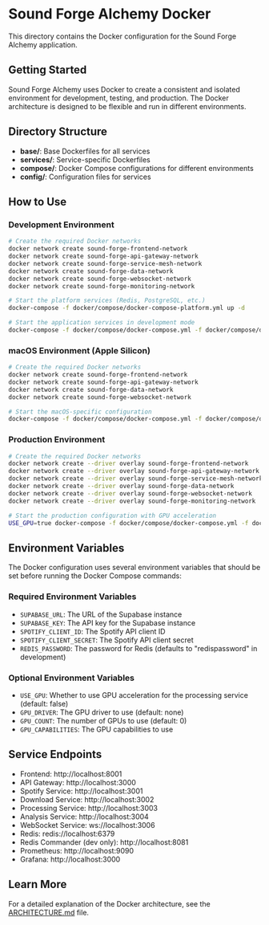 # Sound Forge Alchemy Docker

This directory contains the Docker configuration for the Sound Forge Alchemy application.

## Getting Started

Sound Forge Alchemy uses Docker to create a consistent and isolated environment for development, testing, and production. The Docker architecture is designed to be flexible and run in different environments.

## Directory Structure

- **base/**: Base Dockerfiles for all services
- **services/**: Service-specific Dockerfiles
- **compose/**: Docker Compose configurations for different environments
- **config/**: Configuration files for services

## How to Use

### Development Environment

```bash
# Create the required Docker networks
docker network create sound-forge-frontend-network
docker network create sound-forge-api-gateway-network
docker network create sound-forge-service-mesh-network
docker network create sound-forge-data-network
docker network create sound-forge-websocket-network
docker network create sound-forge-monitoring-network

# Start the platform services (Redis, PostgreSQL, etc.)
docker-compose -f docker/compose/docker-compose-platform.yml up -d

# Start the application services in development mode
docker-compose -f docker/compose/docker-compose.yml -f docker/compose/docker-compose.dev.yml up -d
```

### macOS Environment (Apple Silicon)

```bash
# Create the required Docker networks
docker network create sound-forge-frontend-network
docker network create sound-forge-api-gateway-network
docker network create sound-forge-data-network
docker network create sound-forge-websocket-network

# Start the macOS-specific configuration
docker-compose -f docker/compose/docker-compose.yml -f docker/compose/docker-compose.mac.yml up -d
```

### Production Environment

```bash
# Create the required Docker networks
docker network create --driver overlay sound-forge-frontend-network
docker network create --driver overlay sound-forge-api-gateway-network
docker network create --driver overlay sound-forge-service-mesh-network
docker network create --driver overlay sound-forge-data-network
docker network create --driver overlay sound-forge-websocket-network
docker network create --driver overlay sound-forge-monitoring-network

# Start the production configuration with GPU acceleration
USE_GPU=true docker-compose -f docker/compose/docker-compose.yml -f docker/compose/docker-compose.prod.yml up -d
```

## Environment Variables

The Docker configuration uses several environment variables that should be set before running the Docker Compose commands:

### Required Environment Variables

- `SUPABASE_URL`: The URL of the Supabase instance
- `SUPABASE_KEY`: The API key for the Supabase instance
- `SPOTIFY_CLIENT_ID`: The Spotify API client ID
- `SPOTIFY_CLIENT_SECRET`: The Spotify API client secret
- `REDIS_PASSWORD`: The password for Redis (defaults to "redispassword" in development)

### Optional Environment Variables

- `USE_GPU`: Whether to use GPU acceleration for the processing service (default: false)
- `GPU_DRIVER`: The GPU driver to use (default: none)
- `GPU_COUNT`: The number of GPUs to use (default: 0)
- `GPU_CAPABILITIES`: The GPU capabilities to use

## Service Endpoints

- Frontend: http://localhost:8001
- API Gateway: http://localhost:3000
- Spotify Service: http://localhost:3001
- Download Service: http://localhost:3002
- Processing Service: http://localhost:3003
- Analysis Service: http://localhost:3004
- WebSocket Service: ws://localhost:3006
- Redis: redis://localhost:6379
- Redis Commander (dev only): http://localhost:8081
- Prometheus: http://localhost:9090
- Grafana: http://localhost:3000

## Learn More

For a detailed explanation of the Docker architecture, see the [ARCHITECTURE.md](./ARCHITECTURE.md) file.